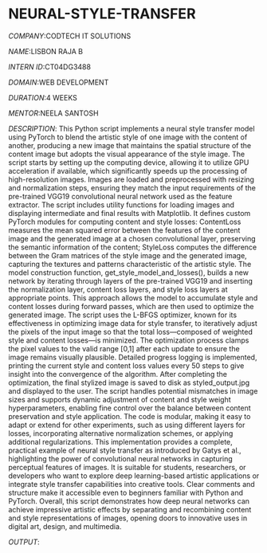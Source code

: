 # NEURAL-STYLE-TRANSFER

*COMPANY*:CODTECH IT SOLUTIONS

*NAME*:LISBON RAJA B

*INTERN ID*:CT04DG3488

*DOMAIN*:WEB DEVELOPMENT

*DURATION*:4 WEEKS

*MENTOR*:NEELA SANTOSH

*DESCRIPTION*:
              This Python script implements a neural style transfer model using PyTorch to blend the artistic style of one image with the content of another, producing a new image that maintains the spatial structure of the content image but adopts the visual appearance of the style image. The script starts by setting up the computing device, allowing it to utilize GPU acceleration if available, which significantly speeds up the processing of high-resolution images. Images are loaded and preprocessed with resizing and normalization steps, ensuring they match the input requirements of the pre-trained VGG19 convolutional neural network used as the feature extractor. The script includes utility functions for loading images and displaying intermediate and final results with Matplotlib. It defines custom PyTorch modules for computing content and style losses: ContentLoss measures the mean squared error between the features of the content image and the generated image at a chosen convolutional layer, preserving the semantic information of the content; StyleLoss computes the difference between the Gram matrices of the style image and the generated image, capturing the textures and patterns characteristic of the artistic style. The model construction function, get_style_model_and_losses(), builds a new network by iterating through layers of the pre-trained VGG19 and inserting the normalization layer, content loss layers, and style loss layers at appropriate points. This approach allows the model to accumulate style and content losses during forward passes, which are then used to optimize the generated image. The script uses the L-BFGS optimizer, known for its effectiveness in optimizing image data for style transfer, to iteratively adjust the pixels of the input image so that the total loss—composed of weighted style and content losses—is minimized. The optimization process clamps the pixel values to the valid range [0,1] after each update to ensure the image remains visually plausible. Detailed progress logging is implemented, printing the current style and content loss values every 50 steps to give insight into the convergence of the algorithm. After completing the optimization, the final stylized image is saved to disk as styled_output.jpg and displayed to the user. The script handles potential mismatches in image sizes and supports dynamic adjustment of content and style weight hyperparameters, enabling fine control over the balance between content preservation and style application. The code is modular, making it easy to adapt or extend for other experiments, such as using different layers for losses, incorporating alternative normalization schemes, or applying additional regularizations. This implementation provides a complete, practical example of neural style transfer as introduced by Gatys et al., highlighting the power of convolutional neural networks in capturing perceptual features of images. It is suitable for students, researchers, or developers who want to explore deep learning-based artistic applications or integrate style transfer capabilities into creative tools. Clear comments and structure make it accessible even to beginners familiar with Python and PyTorch. Overall, this script demonstrates how deep neural networks can achieve impressive artistic effects by separating and recombining content and style representations of images, opening doors to innovative uses in digital art, design, and multimedia.

*OUTPUT*:
